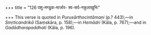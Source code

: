 +++
title = "126 पशु-मण्डूक-मार्जार- श्व-सर्प-नकुलाखुभिः"

+++
This verse is quoted in *Purusārthocintāmaṇi* (p.? 443);—in
*Smṛticandrikā* (Saṃskāra, p. 158);—in *Hemādri* (Kāla, p. 767);—and in
*Gadādharapaddhati* (Kāla, p. 196).


